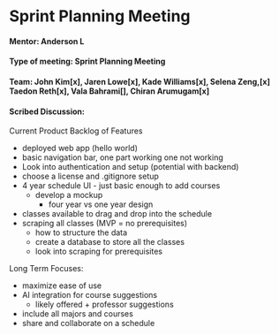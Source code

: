 # Sprint Planning Meeting
#### Mentor: Anderson L
#### Type of meeting: Sprint Planning Meeting
#### Team: John Kim[x],  Jaren Lowe[x],  Kade Williams[x], Selena Zeng,[x] Taedon Reth[x], Vala Bahrami[], Chiran Arumugam[x]
#### Scribed Discussion:

Current Product Backlog of Features
- deployed web app (hello world)
- basic navigation bar,  one part working one not working
- Look into authentication and setup (potential with backend)
- choose a license and .gitignore setup
- 4 year schedule UI - just basic enough to add courses
	- develop a mockup
		- four year vs one year design
- classes available to drag and drop into the schedule
- scraping all classes (MVP = no prerequisites)
	- how to structure the data 
	- create a database to store all the classes
	- look into scraping for prerequisites

 
Long Term Focuses:
- maximize ease of use
- AI integration for course suggestions
	- likely offered + professor suggestions
- include all majors and courses
- share and collaborate on a schedule
